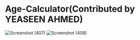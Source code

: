 # Age-Calculator(Contributed by YEASEEN AHMED)
![Screenshot (407)](https://user-images.githubusercontent.com/92775489/150188665-14944850-44c7-4581-8867-42a5f3f7e3df.png)
![Screenshot (408)](https://user-images.githubusercontent.com/92775489/150189230-b67ca9e5-ecd4-463a-8ee8-e8554a1b12dd.png)
